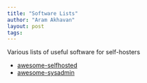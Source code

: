 ```yaml
---
title: "Software Lists"
author: "Aram Akhavan"
layout: post
tags:
---
```

Various lists of useful software for self-hosters

* [awesome-selfhosted](https://github.com/Kickball/awesome-selfhosted)
* [awesome-sysadmin](https://github.com/n1trux/awesome-sysadmin)

